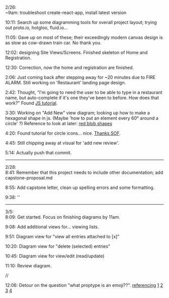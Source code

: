 2/26: \
~9am: troubleshoot create-react-app, install latest version

10:11: Search up some diagramming tools for overall project layout; trying out proto.io, hotgloo, fluid.io...

11:05: Gave up on most of these; their exceedingly modern canvas design is as slow as cow-drawn train car. No thank you. 

12:02: designing Site Views/Screens. Finished skeleton of Home and Registration. 

12:30: Correction, _now_ the home and registration are finished.

2:06: Just coming back after stepping away for ~20 minutes due to FIRE ALARM. Still working on 'Restaurant' landing page design.

2:42: Thought, "I'm going to need the user to be able to type in a restaurant name, but auto-complete if it's one they've been to before. How does that work?"
Found [JS tutorial](https://www.w3schools.com/howto/howto_js_autocomplete.asp).

3:30: Working on "Add New" view diagram; looking up how to make a hexagonal shape in js. (Maybe 'how to put an element every 60° around a circle' ?)
Reference to look at later: [red blob shapes](https://www.redblobgames.com/)

4:20: Found tutorial for circle icons... nice. [Thanks SOF](https://stackoverflow.com/questions/12813573/position-icons-into-circle).

4:45: Still chipping away at visual for 'add new review'.

5:14: Actually push that commit.

------

2/28: \
8:41: Remember that this project needs to include other documentation; add capstone-proposal.md

8:55: Add capstone letter, clean up spelling errors and some formatting.

9:38: ''

------

3/5: \
8:09: Get started. Focus on finishing diagrams by 11am.

9:08: Add additional views for... viewing lists. 

9:51: Diagram view for "view all entries attached to \[x\]"

10:20: Diagram view for "delete (selected) entries"

10:45: Diagram view for view/edit (read/update)

11:10: Review diagram.

//

12:06: Detour on the question "what proptype is an emoji??".
[referencing](https://thekevinscott.com/emojis-in-javascript/)
[1](https://www.tiny.cloud/blog/emoji-picker/)
[2](https://www.cssscript.com/tag/emoji-picker/)
[3](https://www.jqueryscript.net/blog/best-emoji-picker.html)
[4](https://techlady.haus/blog/2017/11/9/three-fun-ways-to-use-emoji-in-your-code)